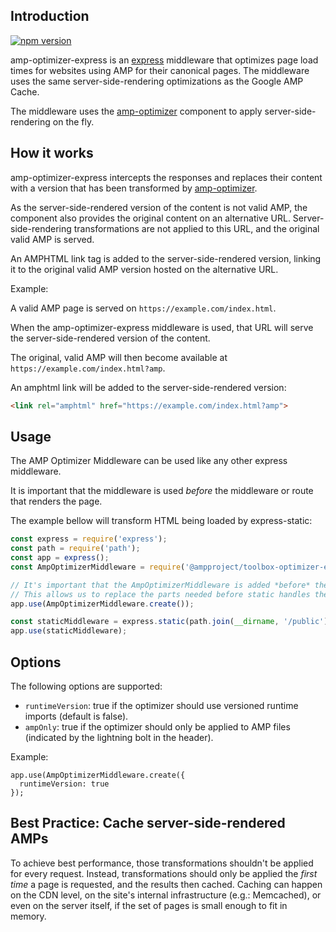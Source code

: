 ## Introduction

[![npm version](https://badge.fury.io/js/@ampproject/toolbox-optimizer-express.svg)](https://badge.fury.io/js/@ampproject/toolbox-optimizer-express)

amp-optimizer-express is an [express](http://expressjs.com/) middleware that optimizes page load
times for websites using AMP for their canonical pages. The middleware uses the same
server-side-rendering optimizations as the Google AMP Cache.

The middleware uses the [amp-optimizer](../optimizer) component to apply server-side-rendering on the fly.

## How it works

amp-optimizer-express intercepts the responses and replaces their content with a version that has been
transformed by [amp-optimizer](../optimizer).

As the server-side-rendered version of the content is not valid AMP, the component also
provides the original content on an alternative URL. Server-side-rendering
transformations are not applied to this URL, and the original valid AMP is served.

An AMPHTML link tag is added to the server-side-rendered version, linking it to the original valid
AMP version hosted on the alternative URL.

Example:

A valid AMP page is served on `https://example.com/index.html`.

When the amp-optimizer-express middleware is used, that URL will serve the server-side-rendered version
of the content.

The original, valid AMP will then become available at `https://example.com/index.html?amp`.

An amphtml link will be added to the server-side-rendered version:

```html
<link rel="amphtml" href="https://example.com/index.html?amp">
```

## Usage

The AMP Optimizer Middleware can be used like any other express middleware.

It is important that the middleware is used *before* the middleware or route that renders the page.

The example bellow will transform HTML being loaded by express-static:

```javascript
const express = require('express');
const path = require('path');
const app = express();
const AmpOptimizerMiddleware = require('@ampproject/toolbox-optimizer-express');

// It's important that the AmpOptimizerMiddleware is added *before* the static middleware.
// This allows us to replace the parts needed before static handles the request.
app.use(AmpOptimizerMiddleware.create());

const staticMiddleware = express.static(path.join(__dirname, '/public'));
app.use(staticMiddleware);
```

## Options

The following options are supported:

   * `runtimeVersion`: true if the optimizer should use versioned runtime imports (default is false).
   * `ampOnly`: true if the optimizer should only be applied to AMP files (indicated by the lightning bolt in the header).

Example:

```
app.use(AmpOptimizerMiddleware.create({
  runtimeVersion: true
});
```

## Best Practice: Cache server-side-rendered AMPs

To achieve best performance, those transformations shouldn't be applied for
every request. Instead, transformations should only be applied the *first time*
a page is requested, and the results then cached. Caching can happen on the CDN
level, on the site's internal infrastructure (e.g.: Memcached), or even on the
server itself, if the set of pages is small enough to fit in memory.
